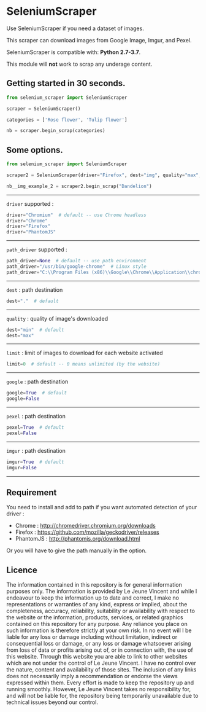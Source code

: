 # SeleniumScraper

Use SeleniumScraper if you need a dataset of images.

This scraper can download images from Google Image, Imgur, and Pexel.  

SeleniumScraper is compatible with: __Python 2.7-3.7__.

This module will **not** work to scrap any underage content.

## Getting started in 30 seconds.

```python
from selenium_scraper import SeleniumScraper

scraper = SeleniumScraper()

categories = ['Rose flower', 'Tulip flower']

nb = scraper.begin_scrap(categories)
```

## Some options.

```python
from selenium_scraper import SeleniumScraper

scraper2 = SeleniumScraper(driver="Firefox", dest="img", quality="max", limit=50, pexel=True, imgur=True)

nb__img_example_2 = scraper2.begin_scrap("Dandelion")
```

------------------
`driver` supported :
```python
driver="Chromium"  # default -- use Chrome headless
driver="Chrome"
driver="Firefox"
driver="PhantomJS"
```
------------------
`path_driver` supported :
```python
path_driver=None  # default -- use path environment
path_driver="/usr/bin/google-chrome"  # Linux style
path_driver="C:\\Program Files (x86)\\Google\\Chrome\\Application\\chrome.exe"  # Windows style
```
------------------
`dest` : path destination
```python
dest="."  # default
```
------------------
`quality` : quality of image's downloaded
```python
dest="min"  # default
dest="max"
```
------------------
`limit` : limit of images to download for each website activated
```python
limit=0  # default -- 0 means unlimited (by the website)
```
------------------
`google` : path destination
```python
google=True  # default
google=False
```
------------------
`pexel` : path destination
```python
pexel=True  # default
pexel=False
```
------------------
`imgur` : path destination
```python
imgur=True  # default
imgur=False
```
------------------

## Requirement

You need to install and add to path if you want automated detection of your driver :

- Chrome : http://chromedriver.chromium.org/downloads
- Firefox : https://github.com/mozilla/geckodriver/releases
- PhantomJS : http://phantomjs.org/download.html

Or you will have to give the path manually in the option.

## Licence

The information contained in this repository is for general information purposes only. The information is provided by Le Jeune Vincent and while I endeavour to keep the information up to date and correct, I make no representations or warranties of any kind, express or implied, about the completeness, accuracy, reliability, suitability or availability with respect to the website or the information, products, services, or related graphics contained on this repository for any purpose. Any reliance you place on such information is therefore strictly at your own risk.
In no event will I be liable for any loss or damage including without limitation, indirect or consequential loss or damage, or any loss or damage whatsoever arising from loss of data or profits arising out of, or in connection with, the use of this website.
Through this website you are able to link to other websites which are not under the control of Le Jeune Vincent. I have no control over the nature, content and availability of those sites. The inclusion of any links does not necessarily imply a recommendation or endorse the views expressed within them.
Every effort is made to keep the repository up and running smoothly. However, Le Jeune Vincent takes no responsibility for, and will not be liable for, the repository being temporarily unavailable due to technical issues beyond our control.

